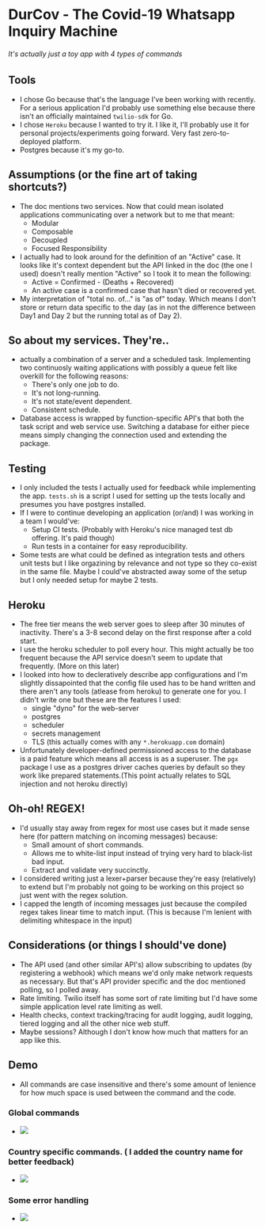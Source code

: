 # DurCov - The Covid-19 Whatsapp Inquiry Machine 
###### It's actually just a toy app with 4 types of commands

## Tools
* I chose Go because that's the language I've been working with recently. For a serious application I'd probably use something else because there isn't an officially maintained `twilio-sdk` for Go.
* I chose `Heroku` because I wanted to try it. I like it, I'll probably use it for personal projects/experiments going forward. Very fast zero-to-deployed platform.
* Postgres because it's my go-to.

## Assumptions (or the fine art of taking shortcuts?)
* The doc mentions two services. Now that could mean isolated applications communicating over a network but to me that meant:
    * Modular 
    * Composable
    * Decoupled
    * Focused Responsibility
* I actually had to look around for the definition of an "Active" case. It looks like it's context dependent but the API linked in the doc (the one I used) doesn't really mention "Active" so I took it to mean the following:
    * Active = Confirmed - (Deaths + Recovered)
    * An active case is a confirmed case that hasn't died or recovered yet.
* My interpretation of "total no. of..." is "as of" today. Which means I don't store or return data specific to the day (as in not the difference between Day1 and Day 2 but the running total as of Day 2).

## So about my services. They're..
* actually a combination of a server and a scheduled task. Implementing two continuosly waiting applications with possibly a queue felt like overkill for the following reasons:
    * There's only one job to do.
    * It's not long-running.
    * It's not state/event dependent.
    * Consistent schedule.
* Database access is wrapped by function-specific API's that both the task script and web service use. Switching a database for either piece means simply changing the connection used and extending the package.

## Testing
* I only included the tests I actually used for feedback while implementing the app. `tests.sh` is a script I used for setting up the tests locally and presumes you have postgres installed.
* If I were to continue developing an application (or/and) I was working in a team I would've:
    * Setup CI tests. (Probably with Heroku's nice managed test db offering. It's paid though)
    * Run tests in a container for easy reproducibility.
* Some tests are what could be defined as integration tests and others unit tests but I like orgazining by relevance and not type so they co-exist in the same file. Maybe I could've abstracted away some of the setup but I only needed setup for maybe 2 tests.

## Heroku
* The free tier means the web server goes to sleep after 30 minutes of inactivity. There's a 3-8 second delay on the first response after a cold start.
* I use the heroku scheduler to poll every hour. This might actually be too frequent because the API service doesn't seem to update that frequently. (More on this later)
* I looked into how to decleratively describe app configurations and I'm slightly dissapointed that the config file used has to be hand written and there aren't any tools (atlease from heroku) to generate one for you. I didn't write one but these are the features I used:
    * single "dyno" for the web-server
    * postgres
    * scheduler
    * secrets management
    * TLS (this actually comes with any `*.herokuapp.com` domain)
* Unfortunately developer-defined permissioned access to the database is a paid feature which means all access is as a superuser. The `pgx` package I use as a postgres driver caches queries by default so they work like prepared statements.(This point actually relates to SQL injection and not heroku directly) 

## Oh-oh! REGEX!
* I'd usually stay away from regex for most use cases but it made sense here (for pattern matching on incoming messages) because:
    * Small amount of short commands.
    * Allows me to white-list input instead of trying very hard to black-list bad input.
    * Extract and validate very succinctly.
* I considered writing just a lexer+parser because they're easy (relatively) to extend but I'm probably not going to be working on this project so just went with the regex solution.
* I capped the length of incoming messages just because the compiled regex takes linear time to match input. (This is because I'm lenient with delimiting whitespace in the input)

## Considerations (or things I should've done)
* The API used (and other similar API's) allow subscribing to updates (by registering a webhook) which means we'd only make network requests as necessary. But that's API provider specific and the doc mentioned polling, so I polled away.
* Rate limiting. Twilio itself has some sort of rate limiting but I'd have some simple application level rate limiting as well.
* Health checks, context tracking/tracing for audit logging, audit logging, tiered logging and all the other nice web stuff.
* Maybe sessions? Although I don't know how much that matters for an app like this.

## Demo 
* All commands are case insensitive and there's some amount of lenience for how much space is used between the command and the code.
### Global commands
* ![](./demo/cases_deaths_total.gif)

### Country specific commands. ( I added the country name for better feedback)
* ![](./demo/country.gif)

### Some error handling
* ![](./demo/error.gif)
